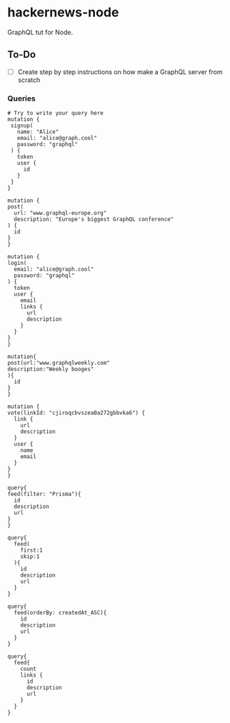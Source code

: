 # hackernews-node
GraphQL tut for Node.

## To-Do

 - [ ] Create step by step instructions on how make a GraphQL server from scratch



 ### Queries

 ```
# Try to write your query here
mutation {
  signup(
    name: "Alice"
    email: "alice@graph.cool"
    password: "graphql"
  ) {
    token
    user {
      id
    }
  }
}
 ```

  ```
mutation {
  post(
    url: "www.graphql-europe.org"
    description: "Europe's biggest GraphQL conference"
  ) {
    id
  }
}
 ```


  ```
mutation {
  login(
    email: "alice@graph.cool"
    password: "graphql"
  ) {
    token
    user {
      email
      links {
        url
        description
      }
    }
  }
}
 ```

  ```
mutation{
  post(url:"www.graphqlweekly.com"
  description:"Weekly booges"
  ){
    id
  }
}
 ```

  ```
mutation {
  vote(linkId: "cjiroqcbvszea0a272gbbvka6") {
    link {
      url
      description
    }
    user {
      name
      email
    }
  }
}
 ```

  ```
query{
  feed(filter: "Prisma"){
    id
    description
    url
  }
}
 ```
```
query{
  feed(
    first:1
    skip:1
  ){
    id
    description
    url
  }
}
```


```
query{
  feed(orderBy: createdAt_ASC){
    id
    description
    url
  }
}
```


```
query{
  feed{
    count 
    links {
      id
      description
      url
    }
  }
}
```

